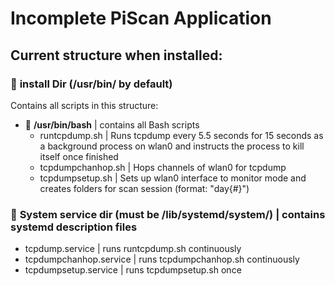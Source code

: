 # Incomplete PiScan Application

## Current structure when installed:

### :file_folder: **install Dir (/usr/bin/ by default)**
Contains all scripts in this structure:

* :file_folder: **/usr/bin/bash**   |   contains all Bash scripts
  * runtcpdump.sh           |     Runs tcpdump every 5.5 seconds for 15 seconds as a background process on wlan0 and instructs the process to kill itself once finished
  * tcpdumpchanhop.sh       |     Hops channels of wlan0 for tcpdump
  * tcpdumpsetup.sh         |     Sets up wlan0 interface to monitor mode and creates folders for scan session (format: "day{#}")

### :file_folder: **System service dir (must be /lib/systemd/system/)**   |   contains systemd description files
  * tcpdump.service             |   runs runtcpdump.sh continuously
  * tcpdumpchanhop.service      |   runs tcpdumpchanhop.sh continuously
  * tcpdumpsetup.service        |   runs tcpdumpsetup.sh once
